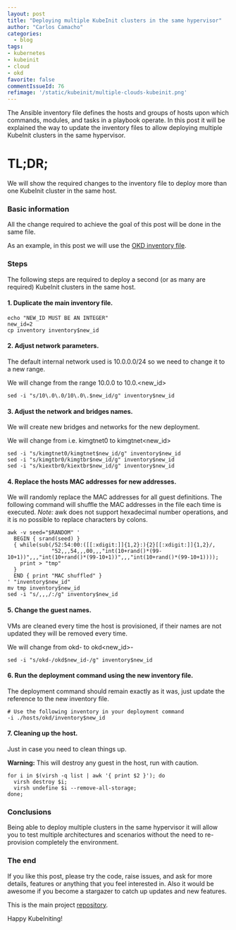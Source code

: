 ```yaml
---
layout: post
title: "Deploying multiple KubeInit clusters in the same hypervisor"
author: "Carlos Camacho"
categories:
  - blog
tags:
- kubernetes
- kubeinit
- cloud
- okd
favorite: false
commentIssueId: 76
refimage: '/static/kubeinit/multiple-clouds-kubeinit.png'
---
```


The Ansible inventory file defines the hosts and groups of hosts upon which commands,
modules, and tasks in a playbook operate.
In this post it will be explained the way to update the inventory files to allow
deploying multiple KubeInit clusters in the same hypervisor.

# TL;DR;

We will show the required changes to the inventory file to
deploy more than one KubeInit cluster in the same host.

### Basic information

All the change required to achieve the goal of this post will be done in
the same file.

As an example, in this post we will use the [OKD inventory file](https://github.com/Kubeinit/kubeinit/blob/master/kubeinit/hosts/okd/inventory).

### Steps

The following steps are required to deploy a second (or as many are required) KubeInit clusters in the same host.

#### 1. Duplicate the main inventory file.

```
echo "NEW_ID MUST BE AN INTEGER"
new_id=2
cp inventory inventory$new_id
```

#### 2. Adjust network parameters.

The default internal network used is 10.0.0.0/24
so we need to change it to a new range.

We will change from the range 10.0.0 to 10.0.<new_id>

```
sed -i "s/10\.0\.0/10\.0\.$new_id/g" inventory$new_id
```

#### 3. Adjust the network and bridges names.

We will create new bridges and networks for the new
deployment.

We will change from i.e. kimgtnet0 to kimgtnet<new_id>

```
sed -i "s/kimgtnet0/kimgtnet$new_id/g" inventory$new_id
sed -i "s/kimgtbr0/kimgtbr$new_id/g" inventory$new_id
sed -i "s/kiextbr0/kiextbr$new_id/g" inventory$new_id
```

#### 4. Replace the hosts MAC addresses for new addresses.

We will randomly replace the MAC addresses for all
guest definitions. The following command will shuffle
the MAC addresses in the file each time is executed.
*Note:* awk does not support hexadecimal number operations,
and it is no possible to replace characters by colons.

```
awk -v seed="$RANDOM" '
  BEGIN { srand(seed) }
  { while(sub(/52:54:00:([[:xdigit:]]{1,2}:){2}[[:xdigit:]]{1,2}/,
              "52,,,54,,,00,,,"int(10+rand()*(99-10+1))",,,"int(10+rand()*(99-10+1))",,,"int(10+rand()*(99-10+1))));
    print > "tmp"
  }
  END { print "MAC shuffled" }
' "inventory$new_id"
mv tmp inventory$new_id
sed -i "s/,,,/:/g" inventory$new_id
```

#### 5. Change the guest names.

VMs are cleaned every time the host is provisioned, if their names are
not updated they will be removed every time.

We will change from okd- to okd<new_id>-

```
sed -i "s/okd-/okd$new_id-/g" inventory$new_id
```

#### 6. Run the deployment command using the new inventory file.

The deployment command should remain exactly as it was,
just update the reference to the new inventory file.

```
# Use the following inventory in your deployment command
-i ./hosts/okd/inventory$new_id
```

#### 7. Cleaning up the host.

Just in case you need to clean things up.

**Warning:** This will destroy any guest in the
host, run with caution.

```
for i in $(virsh -q list | awk '{ print $2 }'); do
  virsh destroy $i;
  virsh undefine $i --remove-all-storage;
done;
```

### Conclusions

Being able to deploy multiple clusters in the same hypervisor it will allow you
to test multiple architectures and scenarios without the need to re-provision
completely the environment.

### The end

If you like this post, please try the code, raise issues, and ask for more details, features or
anything that you feel interested in. Also it would be awesome if you become a stargazer to catch up
updates and new features.

This is the main project [repository](https://github.com/kubeinit/kubeinit).

Happy KubeIniting!
